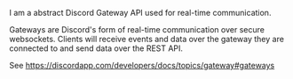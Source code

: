 I am a abstract Discord Gateway API used for real-time communication.

Gateways are Discord's form of real-time communication over secure websockets. Clients will receive events and data over the gateway they are connected to and send data over the REST API.

See https://discordapp.com/developers/docs/topics/gateway#gateways
